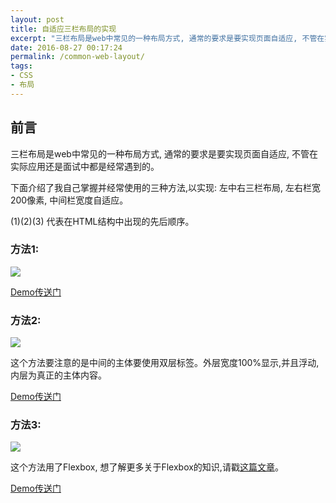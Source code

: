 ```yaml
---
layout: post
title: 自适应三栏布局的实现
excerpt: "三栏布局是web中常见的一种布局方式, 通常的要求是要实现页面自适应, 不管在实际应用还是面试中都是经常遇到的,本文介绍了我自己掌握并经常使用的三种方法。"
date: 2016-08-27 00:17:24
permalink: /common-web-layout/
tags:
- CSS
- 布局
---
```


## 前言

三栏布局是web中常见的一种布局方式, 通常的要求是要实现页面自适应, 不管在实际应用还是面试中都是经常遇到的。

下面介绍了我自己掌握并经常使用的三种方法,以实现: 左中右三栏布局, 左右栏宽200像素, 中间栏宽度自适应。

(1)(2)(3) 代表在HTML结构中出现的先后顺序。

### 方法1:

![](http://ocd7f3wcw.bkt.clouddn.com/Screen%20Shot%202016-08-28%20at%202.13.48%20PM.png)

[Demo传送门](http://codepen.io/lancebiu/pen/RRXLEE)

### 方法2:

![](http://ocd7f3wcw.bkt.clouddn.com/Screen%20Shot%202016-08-28%20at%202.13.15%20PM.png)

这个方法要注意的是中间的主体要使用双层标签。外层宽度100%显示,并且浮动,内层为真正的主体内容。

[Demo传送门](http://codepen.io/lancebiu/pen/EyqwBo)

### 方法3:

![](http://ocd7f3wcw.bkt.clouddn.com/Screen%20Shot%202016-08-28%20at%202.25.27%20PM.png)

这个方法用了Flexbox, 想了解更多关于Flexbox的知识,请戳[这篇文章](https://css-tricks.com/snippets/css/a-guide-to-flexbox/)。

[Demo传送门](http://codepen.io/lancebiu/pen/GqVONK)